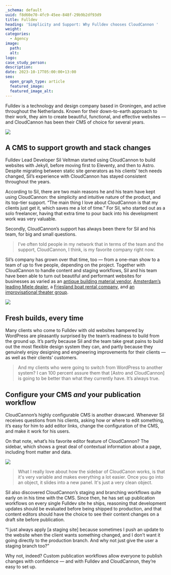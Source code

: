 ```yaml
---
_schema: default
uuid: f8d60e70-4fc9-45ee-848f-29b9b2df93d9
title: Fulldev
heading: 'Simplicity and Support: Why Fulldev chooses CloudCannon '
weight:
categories:
  - Agency
image:
  path:
  alt:
logo:
case_study_person:
description:
date: 2023-10-17T05:00:00+13:00
seo:
  open_graph_type: article
  featured_image:
  featured_image_alt:
---
```

Fulldev is a technology and design company based in Groningen, and active throughout the Netherlands. Known for their down-to-earth approach to their work, they aim to create beautiful, functional, and effective websites — and CloudCannon has been their CMS of choice for several years.

![](https://cc-dam.imgix.net/fulldev-case-study-01.png)

## A CMS to support growth and stack changes

Fulldev Lead Developer Sil Veltman started using CloudCannon to build websites with Jekyll, before moving first to Eleventy, and then to Astro. Despite migrating between static site generators as his clients’ tech needs changed, Sil’s experience with CloudCannon has stayed consistent throughout the years.

According to Sil, there are two main reasons he and his team have kept using CloudCannon: the simplicity and intuitive nature of the product, and its top-tier support. “The main thing I love about CloudCannon is that my clients just get it, which saves me a lot of time.” For Sil, who started out as a solo freelancer, having that extra time to pour back into his development work was very valuable.

Secondly, CloudCannon’s support has always been there for Sil and his team, for big and small questions.

> I’ve often told people in my network that in terms of the team and the support, CloudCannon, I think, is my favorite company right now.

Sil’s company has grown over that time, too — from a one-man show to a team of up to five people, depending on the project. Together with CloudCannon to handle content and staging workflows, Sil and his team have been able to turn out beautiful and performant websites for businesses as varied as an [antique building material vendor](https://vdabouwmaterialen.nl/), [Amsterdam’s leading Miele dealer](https://witgoedcenteramsterdam.nl/), a [Friesland boat rental company](https://sloepverhuurbolsward.nl/), and [an improvisational theater group](https://meintheater.nl/).

![](https://cc-dam.imgix.net/fulldev-case-study-02.png)

## Fresh builds, every time

Many clients who come to Fulldev with old websites hampered by WordPress are pleasantly surprised by the team’s readiness to build from the ground up. It’s partly because Sil and the team take great pains to build out the most flexible design system they can, and partly because they genuinely enjoy designing and engineering improvements for their clients — as well as their clients’ customers.

> And my clients who were going to switch from WordPress to another system? I can 100 percent assure them that \[Astro and CloudCannon\] is going to be better than what they currently have. It’s always true.

## Configure your CMS *and* your publication workflow

CloudCannon’s highly configurable CMS is another drawcard. Whenever Sil receives questions from his clients, asking how or where to edit something, it’s easy for him to add editor links, change the configuration of the CMS, and make it work for his users.

On that note, what’s his favorite editor feature of CloudCannon? The sidebar, which shows a great deal of contextual information about a page, including front matter and data.

![](https://cc-dam.imgix.net/fulldev-case-study-03.png)

> What I really love about how the sidebar of CloudCanon works, is that it's very variable and makes everything a lot easier. Once you go into an object, it slides into a new panel. It's just a very clean object.

Sil also discovered CloudCannon’s staging and branching workflows quite early on in his time with the CMS. Since then, he has set up publication workflows on every single Fulldev site he ships, reasoning that development updates should be evaluated before being shipped to production, and that content editors should have the choice to see their content changes on a draft site before publication.

“I just always apply \[a staging site\] because sometimes I push an update to the website when the client wants something changed, and I don't want it going directly to the production branch. And why not just give the user a staging branch too?”

Why not, indeed? Custom publication workflows allow everyone to publish changes with confidence — and with Fulldev and CloudCannon, they’re easy to set up.

<!-- notionvc: 0dd630d7-f30a-4cb6-b3a6-0886874f4b59 -->